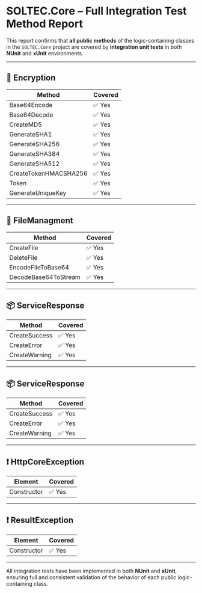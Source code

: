 # SOLTEC.Core – Full Integration Test Method Report

This report confirms that **all public methods** of the logic-containing classes in the `SOLTEC.Core` project are covered by **integration unit tests** in both **NUnit** and **xUnit** environments.

---

## 🔐 Encryption

| Method                  | Covered |
|-------------------------|---------|
| Base64Encode            | ✅ Yes  |
| Base64Decode            | ✅ Yes  |
| CreateMD5               | ✅ Yes  |
| GenerateSHA1            | ✅ Yes  |
| GenerateSHA256          | ✅ Yes  |
| GenerateSHA384          | ✅ Yes  |
| GenerateSHA512          | ✅ Yes  |
| CreateTokenHMACSHA256   | ✅ Yes  |
| Token                   | ✅ Yes  |
| GenerateUniqueKey       | ✅ Yes  |

---

## 📁 FileManagment

| Method                  | Covered |
|-------------------------|---------|
| CreateFile              | ✅ Yes  |
| DeleteFile              | ✅ Yes  |
| EncodeFileToBase64      | ✅ Yes  |
| DecodeBase64ToStream    | ✅ Yes  |

---

## 📦 ServiceResponse

| Method                  | Covered |
|-------------------------|---------|
| CreateSuccess           | ✅ Yes  |
| CreateError             | ✅ Yes  |
| CreateWarning           | ✅ Yes  |

---

## 📦 ServiceResponse<T>

| Method                  | Covered |
|-------------------------|---------|
| CreateSuccess           | ✅ Yes  |
| CreateError             | ✅ Yes  |
| CreateWarning           | ✅ Yes  |

---

## ❗ HttpCoreException

| Element                 | Covered |
|-------------------------|---------|
| Constructor             | ✅ Yes  |

---

## ❗ ResultException

| Element                 | Covered |
|-------------------------|---------|
| Constructor             | ✅ Yes  |

---

All integration tests have been implemented in both **NUnit** and **xUnit**, ensuring full and consistent validation of the behavior of each public logic-containing class.
